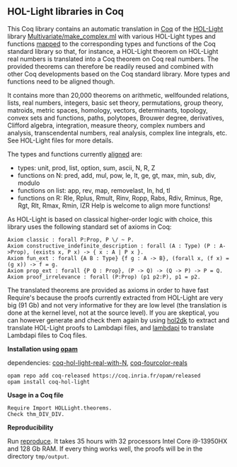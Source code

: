 HOL-Light libraries in Coq
--------------------------

This Coq library contains an automatic translation in [Coq](https://coq.inria.fr/) of the [HOL-Light](https://github.com/jrh13/hol-light) library [Multivariate/make_complex.ml](https://github.com/jrh13/hol-light/blob/master/Multivariate/make_complex.ml) with various HOL-Light types and functions [mapped](https://github.com/Deducteam/coq-hol-light/blob/main/With_N.lp) to the corresponding types and functions of the Coq standard library so that, for instance, a HOL-Light theorem on HOL-Light real numbers is translated into a Coq theorem on Coq real numbers. The provided theorems can therefore be readily reused and combined with other Coq developments based on the Coq standard library. More types and functions need to be aligned though.

It contains more than 20,000 theorems on arithmetic, wellfounded relations,
lists, real numbers, integers, basic set theory, permutations, group
theory, matroids, metric spaces, homology, vectors, determinants,
topology, convex sets and functions, paths, polytopes, Brouwer degree,
derivatives, Clifford algebra, integration, measure theory, complex
numbers and analysis, transcendental numbers, real analysis, complex
line integrals, etc. See HOL-Light files for more details.

The types and functions currently [aligned](https://github.com/Deducteam/coq-hol-light/blob/main/With_N.lp) are:
- types: unit, prod, list, option, sum, ascii, N, R, Z
- functions on N: pred, add, mul, pow, le, lt, ge, gt, max, min, sub, div, modulo
- functions on list: app, rev, map, removelast, In, hd, tl
- functions on R: Rle, Rplus, Rmult, Rinv, Ropp, Rabs, Rdiv, Rminus, Rge, Rgt, Rlt, Rmax, Rmin, IZR
Help is welcome to align more functions!

As HOL-Light is based on classical higher-order logic with choice, this library uses the following standard set of axioms in Coq:

```
Axiom classic : forall P:Prop, P \/ ~ P.
Axiom constructive_indefinite_description : forall (A : Type) (P : A->Prop), (exists x, P x) -> { x : A | P x }.
Axiom fun_ext : forall {A B : Type} {f g : A -> B}, (forall x, (f x) = (g x)) -> f = g.
Axiom prop_ext : forall {P Q : Prop}, (P -> Q) -> (Q -> P) -> P = Q.
Axiom proof_irrelevance : forall (P:Prop) (p1 p2:P), p1 = p2.
```

The translated theorems are provided as axioms in order to have fast Require's because the proofs currently extracted from HOL-Light are very big (91 Gb) and not very informative for they are low level (the translation is done at the kernel level, not at the source level). If you are skeptical, you can however generate and check them again by using [hol2dk](https://github.com/Deducteam/hol2dk) to extract and translate HOL-Light proofs to Lambdapi files, and [lambdapi](https://github.com/Deducteam/lambdapi) to translate Lambdapi files to Coq files.

**Installation using [opam](https://opam.ocaml.org/)**

dependencies: [coq-hol-light-real-with-N](https://github.com/Deducteam/coq-hol-light-real-with-N/), [coq-fourcolor-reals](https://github.com/coq-community/fourcolor)

```
opam repo add coq-released https://coq.inria.fr/opam/released
opam install coq-hol-light
```

**Usage in a Coq file**

```
Require Import HOLLight.theorems.
Check thm_DIV_DIV.
```

**Reproducibility**

Run [reproduce](https://github.com/Deducteam/hol2dk/blob/main/reproduce). It takes 35 hours with 32 processors Intel Core i9-13950HX and 128 Gb RAM. If every thing works well, the proofs will be in the directory `tmp/output`.
